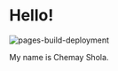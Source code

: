 
# Hello!

![pages-build-deployment](https://github.com/academicpages/academicpages.github.io/actions/workflows/pages/pages-build-deployment/badge.svg)

My name is Chemay Shola. 

